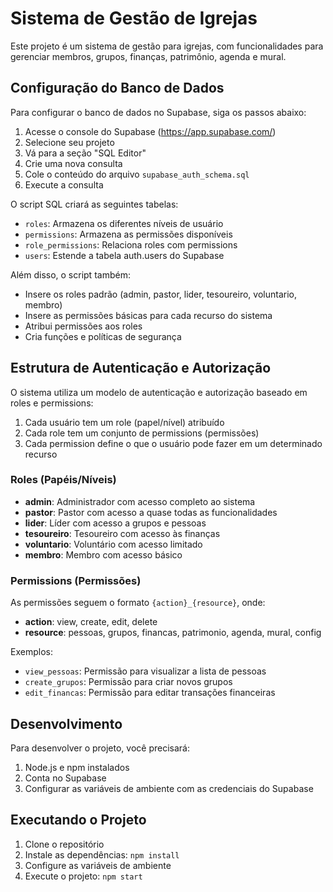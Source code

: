 # Sistema de Gestão de Igrejas

Este projeto é um sistema de gestão para igrejas, com funcionalidades para gerenciar membros, grupos, finanças, patrimônio, agenda e mural.

## Configuração do Banco de Dados

Para configurar o banco de dados no Supabase, siga os passos abaixo:

1. Acesse o console do Supabase (https://app.supabase.com/)
2. Selecione seu projeto
3. Vá para a seção "SQL Editor"
4. Crie uma nova consulta
5. Cole o conteúdo do arquivo `supabase_auth_schema.sql`
6. Execute a consulta

O script SQL criará as seguintes tabelas:

- `roles`: Armazena os diferentes níveis de usuário
- `permissions`: Armazena as permissões disponíveis
- `role_permissions`: Relaciona roles com permissions
- `users`: Estende a tabela auth.users do Supabase

Além disso, o script também:

- Insere os roles padrão (admin, pastor, lider, tesoureiro, voluntario, membro)
- Insere as permissões básicas para cada recurso do sistema
- Atribui permissões aos roles
- Cria funções e políticas de segurança

## Estrutura de Autenticação e Autorização

O sistema utiliza um modelo de autenticação e autorização baseado em roles e permissions:

1. Cada usuário tem um role (papel/nível) atribuído
2. Cada role tem um conjunto de permissions (permissões)
3. Cada permission define o que o usuário pode fazer em um determinado recurso

### Roles (Papéis/Níveis)

- **admin**: Administrador com acesso completo ao sistema
- **pastor**: Pastor com acesso a quase todas as funcionalidades
- **lider**: Líder com acesso a grupos e pessoas
- **tesoureiro**: Tesoureiro com acesso às finanças
- **voluntario**: Voluntário com acesso limitado
- **membro**: Membro com acesso básico

### Permissions (Permissões)

As permissões seguem o formato `{action}_{resource}`, onde:

- **action**: view, create, edit, delete
- **resource**: pessoas, grupos, financas, patrimonio, agenda, mural, config

Exemplos:
- `view_pessoas`: Permissão para visualizar a lista de pessoas
- `create_grupos`: Permissão para criar novos grupos
- `edit_financas`: Permissão para editar transações financeiras

## Desenvolvimento

Para desenvolver o projeto, você precisará:

1. Node.js e npm instalados
2. Conta no Supabase
3. Configurar as variáveis de ambiente com as credenciais do Supabase

## Executando o Projeto

1. Clone o repositório
2. Instale as dependências: `npm install`
3. Configure as variáveis de ambiente
4. Execute o projeto: `npm start`